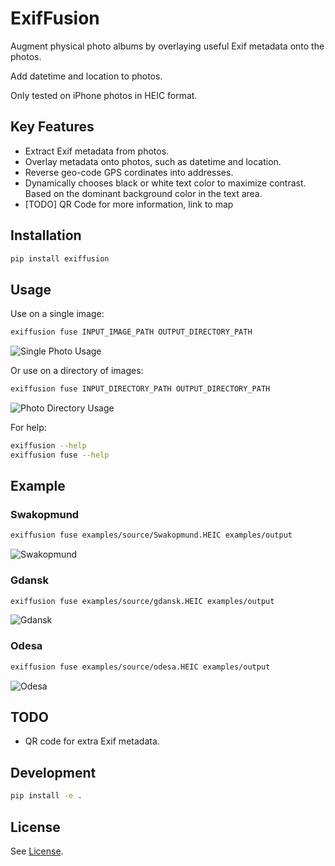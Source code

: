 # ExifFusion

Augment physical photo albums by overlaying useful Exif metadata onto the photos.

Add datetime and location to photos.

Only tested on iPhone photos in HEIC format.

## Key Features

- Extract Exif metadata from photos.
- Overlay metadata onto photos, such as datetime and location.
- Reverse geo-code GPS cordinates into addresses.
- Dynamically chooses black or white text color to maximize contrast. Based on the dominant background color in the text area.
- [TODO] QR Code for more information, link to map

## Installation
```bash
pip install exiffusion
```


## Usage

Use on a single image:
```bash
exiffusion fuse INPUT_IMAGE_PATH OUTPUT_DIRECTORY_PATH
```

![Single Photo Usage](https://github.com/JFBarryLi/ExifFusion/assets/40674314/423b8bac-95d9-4061-86d7-3f4392d761bc)

Or use on a directory of images:
```bash
exiffusion fuse INPUT_DIRECTORY_PATH OUTPUT_DIRECTORY_PATH
```

![Photo Directory Usage](https://github.com/JFBarryLi/ExifFusion/assets/40674314/f9c56d12-805e-4071-8675-0c4b4277d708)

For help:
```bash
exiffusion --help
exiffusion fuse --help
```

## Example

### Swakopmund
```bash
exiffusion fuse examples/source/Swakopmund.HEIC examples/output
```

![Swakopmund](https://github.com/JFBarryLi/ExifFusion/assets/40674314/f80bf3d9-c936-479a-9a5b-ac2175529bf1)

### Gdansk
```bash
exiffusion fuse examples/source/gdansk.HEIC examples/output
```

![Gdansk](https://github.com/JFBarryLi/ExifFusion/assets/40674314/ecbcc396-0b20-4194-ac53-f98eba3912ed)

### Odesa
```bash
exiffusion fuse examples/source/odesa.HEIC examples/output
```

![Odesa](https://github.com/JFBarryLi/ExifFusion/assets/40674314/fa3ef285-b2a5-4d3d-81f9-cd46dd089711)

## TODO

- QR code for extra Exif metadata.

## Development
```bash
pip install -e .
```

## License

See [License](LICENSE).
